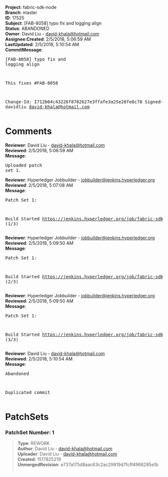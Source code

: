 <strong>Project</strong>: fabric-sdk-node</br><strong>Branch</strong>: master<br><strong>ID</strong>: 17525<br><strong>Subject</strong>: [FAB-8058] typo fix and logging align<br><strong>Status</strong>: ABANDONED<br><strong>Owner</strong>: David Liu - david-khala@hotmail.com<br><strong>Assignee</strong>:<strong>Created</strong>: 2/5/2018, 5:06:59 AM<br><strong>LastUpdated</strong>: 2/5/2018, 5:10:54 AM<br><strong>CommitMessage</strong>:<br><pre>[FAB-8058] typo fix and logging align

This fixes #FAB-8058

Change-Id: I712b04c43226f8782627e3ffafe3a25e28fe8c78
Signed-off-by: davidliu <david-khala@hotmail.com>
</pre><h1>Comments</h1><strong>Reviewer</strong>: David Liu - david-khala@hotmail.com<br><strong>Reviewed</strong>: 2/5/2018, 5:06:59 AM<br><strong>Message</strong>: <pre>Uploaded patch set 1.</pre><strong>Reviewer</strong>: Hyperledger Jobbuilder - jobbuilder@jenkins.hyperledger.org<br><strong>Reviewed</strong>: 2/5/2018, 5:07:08 AM<br><strong>Message</strong>: <pre>Patch Set 1:

Build Started https://jenkins.hyperledger.org/job/fabric-sdk-node8-verify-s390x/161/ (1/3)</pre><strong>Reviewer</strong>: Hyperledger Jobbuilder - jobbuilder@jenkins.hyperledger.org<br><strong>Reviewed</strong>: 2/5/2018, 5:09:50 AM<br><strong>Message</strong>: <pre>Patch Set 1:

Build Started https://jenkins.hyperledger.org/job/fabric-sdk-node8-verify-x86_64/331/ (2/3)</pre><strong>Reviewer</strong>: Hyperledger Jobbuilder - jobbuilder@jenkins.hyperledger.org<br><strong>Reviewed</strong>: 2/5/2018, 5:09:50 AM<br><strong>Message</strong>: <pre>Patch Set 1:

Build Started https://jenkins.hyperledger.org/job/fabric-sdk-node-vulnerable-tests-x86_64/253/ (3/3)</pre><strong>Reviewer</strong>: David Liu - david-khala@hotmail.com<br><strong>Reviewed</strong>: 2/5/2018, 5:10:54 AM<br><strong>Message</strong>: <pre>Abandoned

Duplicated commit</pre><h1>PatchSets</h1><h3>PatchSet Number: 1</h3><blockquote><strong>Type</strong>: REWORK<br><strong>Author</strong>: David Liu - david-khala@hotmail.com<br><strong>Uploader</strong>: David Liu - david-khala@hotmail.com<br><strong>Created</strong>: 1517825219<br><strong>UnmergedRevision</strong>: e737a175d8aac63c2ac29919d7fcff4966285e1b<br><br></blockquote>